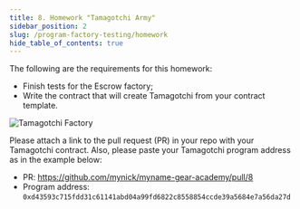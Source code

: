 ```yaml
---
title: 8. Homework "Tamagotchi Army"
sidebar_position: 2
slug: /program-factory-testing/homework
hide_table_of_contents: true
---
```


The following are the requirements for this homework:

- Finish tests for the Escrow factory;
- Write the contract that will create Tamagotchi from your contract template.

![Tamagotchi Factory](/img/22/tamagotchi-army.jpg)

Please attach a link to the pull request (PR) in your repo with your Tamagotchi contract. Also, please paste your Tamagotchi program address as in the example below:

- PR: <https://github.com/mynick/myname-gear-academy/pull/8>
- Program address: `0xd43593c715fdd31c61141abd04a99fd6822c8558854ccde39a5684e7a56da27d`
